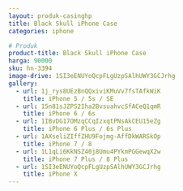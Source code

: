 ```yaml
---
layout: produk-casinghp
title: Black Skull iPhone Case
categories: iphone

# Produk
product-title: Black Skull iPhone Case
harga: 90000
sku: hn-3394
image-drive: 1SI3eENUYoQcpFLgUzpSAlhUWY3GCJrhg
gallery:
  - url: 1j_rys8UEzBnQQxiviKMuVv7fsTAfkWiK
    title: iPhone 5 / 5s / SE
  - url: 15n81sJZPS2Iha2BvsuahvcSfACeQ1qmR
    title: iPhone 6 / 6s
  - url: 1IBvDG17OMzqCCqIzxqtPNsAkCEU15eZg
    title: iPhone 6 Plus / 6s Plus
  - url: 1AXseliZIffZHU9Fojmg-AffDkWARSkOp
    title: iPhone 7 / 8
  - url: 1L1qLi6KkNSZ40j8Umu4PYkmPGGewqX2w
    title: iPhone 7 Plus / 8 Plus
  - url: 1SI3eENUYoQcpFLgUzpSAlhUWY3GCJrhg
    title: iPhone X
---
```

